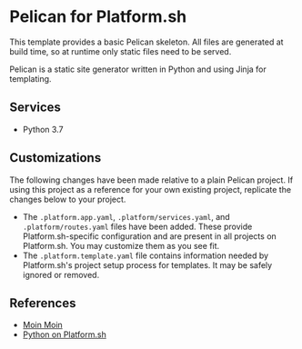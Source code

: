 # Pelican for Platform.sh

This template provides a basic Pelican skeleton.  All files are generated at build time, so at runtime only static files need to be served.

Pelican is a static site generator written in Python and using Jinja for templating.

## Services

* Python 3.7

## Customizations

The following changes have been made relative to a plain Pelican project.  If using this project as a reference for your own existing project, replicate the changes below to your project.

* The `.platform.app.yaml`, `.platform/services.yaml`, and `.platform/routes.yaml` files have been added.  These provide Platform.sh-specific configuration and are present in all projects on Platform.sh.  You may customize them as you see fit.
* The `.platform.template.yaml` file contains information needed by Platform.sh's project setup process for templates.  It may be safely ignored or removed.

## References

* [Moin Moin](https://moinmo.in/)
* [Python on Platform.sh](https://docs.platform.sh/languages/python.html)
